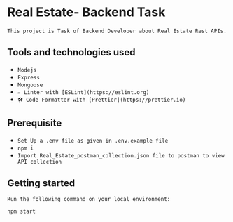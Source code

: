 # Real Estate- Backend Task

`This project is Task of Backend Developer about Real Estate Rest APIs.`

## Tools and technologies used

-   `Nodejs`
-   `Express`
-   `Mongoose`
-   `✏ Linter with [ESLint](https://eslint.org)`
-   `🛠 Code Formatter with [Prettier](https://prettier.io)`

## Prerequisite

-   `Set Up a .env file as given in .env.example file`
-   `npm i`
-   `Import Real_Estate_postman_collection.json file to postman to view API collection`

## Getting started

`Run the following command on your local environment:`

```bash
npm start
```
